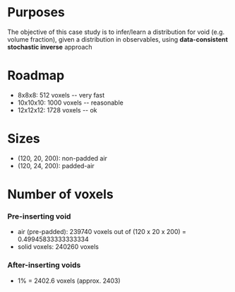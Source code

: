 
# Purposes

The objective of this case study is to infer/learn a distribution for void (e.g. volume fraction), given a distribution in observables, using **data-consistent stochastic inverse** approach

# Roadmap

* 8x8x8: 512 voxels -- very fast
* 10x10x10: 1000 voxels -- reasonable
* 12x12x12: 1728 voxels -- ok

# Sizes

* (120, 20, 200): non-padded air
* (120, 24, 200): padded-air

# Number of voxels

### Pre-inserting void

* air (pre-padded): 239740 voxels out of (120 x 20 x 200) = 0.49945833333333334
* solid voxels: 240260 voxels

### After-inserting voids

* 1% = 2402.6 voxels (approx. 2403)
